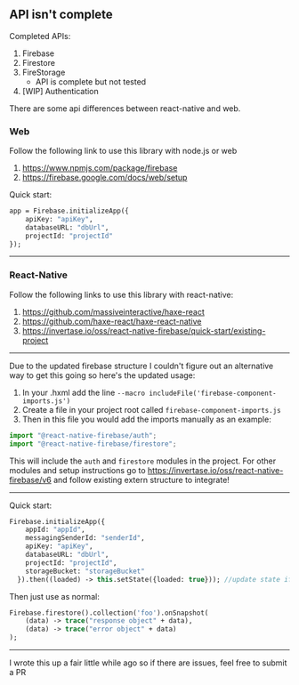 ## API isn't complete
Completed APIs:
1) Firebase
2) Firestore
3) FireStorage 
	- API is complete but not tested 
4) [WIP] Authentication

There are some api differences between react-native and web.

### Web

Follow the following link to use this library with node.js or web

1) <https://www.npmjs.com/package/firebase>
2) <https://firebase.google.com/docs/web/setup>

Quick start:
```haxe
app = Firebase.initializeApp({
	apiKey: "apiKey",
	databaseURL: "dbUrl",
	projectId: "projectId"
});
```
---

### React-Native
Follow the following links to use this library with react-native:

1) <https://github.com/massiveinteractive/haxe-react>
2) <https://github.com/haxe-react/haxe-react-native>
3) <https://invertase.io/oss/react-native-firebase/quick-start/existing-project>
---
Due to the updated firebase structure I couldn't figure out an alternative way to get this going so here's the updated usage:

1) In your .hxml add the line `--macro includeFile('firebase-component-imports.js')`
2) Create a file in your project root called `firebase-component-imports.js`
3) Then in this file you would add the imports manually as an example:
```javascript
import "@react-native-firebase/auth";
import "@react-native-firebase/firestore";
```
This will include the `auth` and `firestore` modules in the project. For other modules and setup instructions go to <https://invertase.io/oss/react-native-firebase/v6> and follow existing extern structure to integrate!

---

Quick start:
```haxe
Firebase.initializeApp({
    appId: "appId",
    messagingSenderId: "senderId",
    apiKey: "apiKey",
    databaseURL: "dbUrl",
    projectId: "projectId",
    storageBucket: "storageBucket"
  }).then((loaded) -> this.setState({loaded: true})); //update state if you want
```

Then just use as normal:

```haxe
Firebase.firestore().collection('foo').onSnapshot(
    (data) -> trace("response object" + data),
    (data) -> trace("error object" + data)
);
```
---

I wrote this up a fair little while ago so if there are issues, feel free to submit a PR

